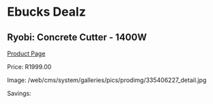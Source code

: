 
# Ebucks Dealz
## Ryobi: Concrete Cutter - 1400W
[Product Page](https://www.ebucks.com/web/shop/productSelected.do?prodId=335406227&catId=370101825)

Price: R1999.00

Image: /web/cms/system/galleries/pics/prodimg/335406227_detail.jpg

Savings: 


	